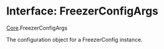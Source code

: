 # Interface: FreezerConfigArgs

[Core](../modules/Core.md).FreezerConfigArgs

The configuration object for a FreezerConfig instance.
